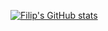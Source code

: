 [![Filip's GitHub stats](https://github-readme-stats.vercel.app/api?username=mucnjakf)](https://github.com/mucnjakf/github-readme-stats)
